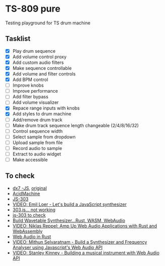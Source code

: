# TS-809 pure

Testing playground for TS drum machine

## Tasklist

- [X] Play drum sequence
- [X] Add volume control proxy
- [X] Add custom audio filters
- [X] Make sequence controllable
- [X] Add volume and filter controls
- [X] Add BPM control
- [ ] Improve knobs
- [ ] Improve performance
- [ ] Add filter bypass
- [ ] Add volume visualizer
- [X] Repace range inputs with knobs
- [X] Add styles to drum machine
- [ ] Add/remove drum track
- [ ] Make drum track sequence length changeable (2/4/8/16/32)
- [ ] Control sequence width
- [ ] Select sample from dropdown
- [ ] Upload sample from file
- [ ] Record audio to sample
- [ ] Extract to audio widget
- [ ] Make accessible

## To check

- [dx7 -JS](https://github.com/mmontag/dx7-synth-js), [original](https://github.com/philcowans/Javascript-DX7)
- [AcidMachine](https://github.com/hitautodestruct/acidmachine)
- [JS-303](https://github.com/thedjinn/js303/tree/master/public/js)
- [VIDEO: Emil Loer - Let's build a JavaScript synthesizer](https://www.youtube.com/watch?v=Mfci9vVJens)
- [303.js... not working](https://github.com/a1k0n/303/blob/master/303.js)
- [js-303 to check](https://github.com/errozero/js-303-instrument)
- [Build Wavetable Synthesizer...Rust, WASM, WebAudio](https://cprimozic.net/blog/buliding-a-wavetable-synthesizer-with-rust-wasm-and-webaudio/)
- [VIDEO: Niklas Reppel: Amp Up Web Audio Applications with Rust and WebAssembly](https://www.youtube.com/watch?v=fCFPl2LrzJc)
- [Web Audio in Rust](https://rustwasm.github.io/docs/wasm-bindgen/examples/web-audio.html)
- [VIDEO: Mithun Selvaratnam - Build a Synthesizer and Frequency Analyser using Javascript's Web Audio API](https://www.youtube.com/watch?v=p0Fv9CX1FGc)
- [VIDEO: Stanley Kinney - Building a musical instrument with Web Audio API](https://www.youtube.com/watch?v=56spBAgOYfg)